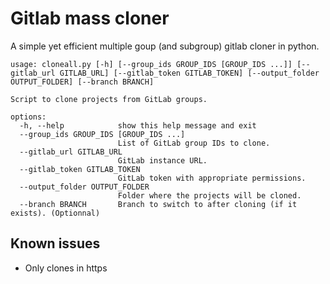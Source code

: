 # Gitlab mass cloner

A simple yet efficient multiple goup (and subgroup) gitlab cloner in python.

```
usage: cloneall.py [-h] [--group_ids GROUP_IDS [GROUP_IDS ...]] [--gitlab_url GITLAB_URL] [--gitlab_token GITLAB_TOKEN] [--output_folder OUTPUT_FOLDER] [--branch BRANCH]

Script to clone projects from GitLab groups.

options:
  -h, --help            show this help message and exit
  --group_ids GROUP_IDS [GROUP_IDS ...]
                        List of GitLab group IDs to clone.
  --gitlab_url GITLAB_URL
                        GitLab instance URL.
  --gitlab_token GITLAB_TOKEN
                        GitLab token with appropriate permissions.
  --output_folder OUTPUT_FOLDER
                        Folder where the projects will be cloned.
  --branch BRANCH       Branch to switch to after cloning (if it exists). (Optionnal)
```

## Known issues

- Only clones in https
